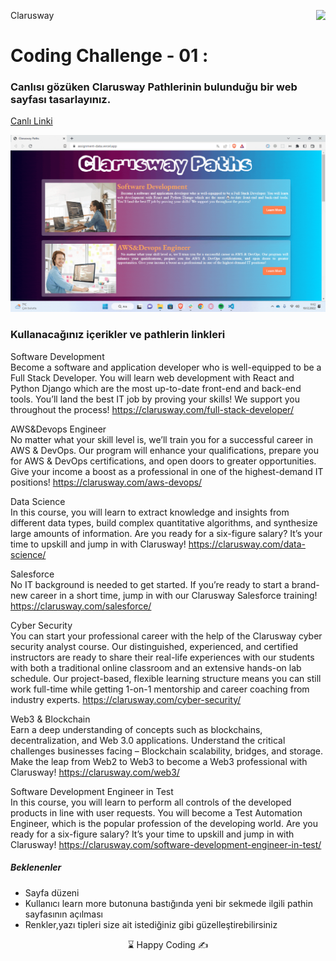 <p>Clarusway<img align="right"
  src="https://secure.meetupstatic.com/photos/event/3/1/b/9/600_488352729.jpeg"  width="15px"></p>

# Coding Challenge - 01 : 

### Canlısı gözüken Clarusway Pathlerinin bulunduğu bir web sayfası tasarlayınız.

[Canlı Linki](https://assignment-data.vercel.app/)

![clarusway](./cc01.gif)

### Kullanacağınız içerikler ve pathlerin linkleri

Software Development</br>
Become a software and application developer who is well-equipped to be a Full Stack Developer. You will learn web development with React and Python Django which are the most up-to-date front-end and back-end tools. You’ll land the best IT job by proving your skills! We support you throughout the process!
https://clarusway.com/full-stack-developer/

AWS&Devops Engineer</br>
No matter what your skill level is, we’ll train you for a successful career in AWS & DevOps. Our program will enhance your qualifications, prepare you for AWS & DevOps certifications, and open doors to greater opportunities. Give your income a boost as a professional in one of the highest-demand IT positions!
https://clarusway.com/aws-devops/

Data Science</br>
In this course, you will learn to extract knowledge and insights from different data types, build complex quantitative algorithms, and synthesize large amounts of information. Are you ready for a six-figure salary? It’s your time to upskill and jump in with Clarusway!
https://clarusway.com/data-science/

Salesforce</br>
No IT background is needed to get started. If you’re ready to start a brand-new career in a short time, jump in with our Clarusway Salesforce training! 
https://clarusway.com/salesforce/

Cyber Security</br>
You can start your professional career with the help of the Clarusway cyber security analyst course. Our distinguished, experienced, and certified instructors are ready to share their real-life experiences with our students with both a traditional online classroom and an extensive hands-on lab schedule. Our project-based, flexible learning structure means you can still work full-time while getting 1-on-1 mentorship and career coaching from industry experts.
https://clarusway.com/cyber-security/

Web3 & Blockchain</br>
Earn a deep understanding of concepts such as blockchains, decentralization, and Web 3.0 applications. Understand the critical challenges businesses facing – Blockchain scalability, bridges, and storage. Make the leap from Web2 to Web3 to become a Web3 professional with Clarusway! 
https://clarusway.com/web3/

Software Development Engineer in Test</br>
In this course, you will learn to perform all controls of the developed products in line with user requests. You will become a Test Automation Engineer, which is the popular profession of the developing world. Are you ready for a six-figure salary? It’s your time to upskill and jump in with Clarusway!
https://clarusway.com/software-development-engineer-in-test/

##### Beklenenler

- Sayfa düzeni 
- Kullanıcı learn more butonuna bastığında yeni bir sekmede ilgili pathin sayfasının açılması
- Renkler,yazı tipleri size ait istediğiniz gibi güzelleştirebilirsiniz

<p align="center"> ⌛ Happy Coding  ✍ </p>
